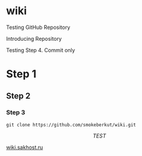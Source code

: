 # wiki

Testing GitHub Repository

Introducing Repository

Testing Step 4. Commit only

# Step 1 #
## Step 2 ##
### Step 3 ###

    git clone https://github.com/smokeberkut/wiki.git

$$ TEST $$

[wiki.sakhost.ru](https://wiki.sakhost.ru)
